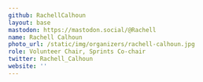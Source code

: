 ```yaml
---
github: RachellCalhoun
layout: base
mastodon: https://mastodon.social/@Rachell
name: Rachell Calhoun
photo_url: /static/img/organizers/rachell-calhoun.jpg
role: Volunteer Chair, Sprints Co-chair
twitter: Rachell_Calhoun
website: ''
---
```

